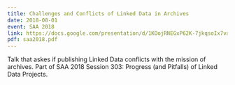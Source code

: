 ```yaml
---
title: Challenges and Conflicts of Linked Data in Archives
date: 2018-08-01
event: SAA 2018
link: https://docs.google.com/presentation/d/1KOojRNEGxP62K-7jkqsoIx7va4fswA2PGxiDC2MlLPM
pdf: saa2018.pdf
---
```

Talk that askes if publishing Linked Data conflicts with the mission of archives. Part of SAA 2018 Session 303: Progress (and Pitfalls) of Linked Data Projects.